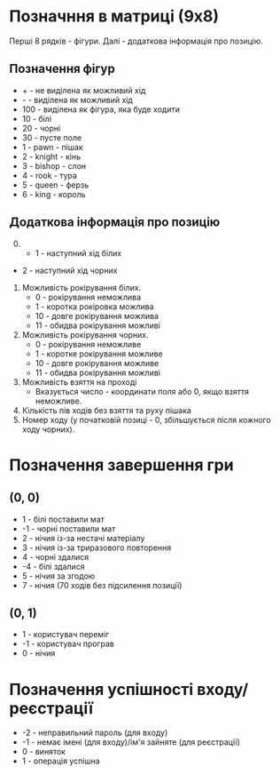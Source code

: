 # Позначння в матриці (9х8)

Перші 8 рядків - фігури.
Далі - додаткова інформація про позицію.

## Позначення фігур
+ \+ - не виділена як можливий хід
+ \- - виділена як можливий хід
+ 100 - виділена як фігура, яка буде ходити
+ 10 - білі
+ 20 - чорні
+ 30 - пусте поле
+ 1 - pawn - пішак
+ 2 - knight - кінь
+ 3 - bishop - слон
+ 4 - rook - тура
+ 5 - queen - ферзь
+ 6 - king - король

## Додаткова інформація про позицію
0. + 1 - наступний хід білих
+ 2 - наступний хід чорних
1. Можливість рокірування білих.
    + 0 - рокірування неможлива
    + 1 - коротка рокіровка можлива
    + 10 - довге рокірування можлива
    + 11 - обидва рокірування можливі
2. Можливість рокірування чорних.
    + 0 - рокірування неможливе
    + 1 - коротке рокірування можливе
    + 10 - довге рокірування можливе
    + 11 - обидва рокірування можливі
3. Можливість взяття на проході
    + Вказується число - координати поля або 0, якщо взяття неможливе.
4. Кількість пів ходів без взяття та руху пішака
5. Номер ходу (у початковій позиці - 0, збільшується після кожного ходу чорних).
    
# Позначення завершення гри
## (0, 0)
+ 1 - білі поставили мат
+ -1 - чорні поставили мат
+ 2 - нічия із-за нестачі матеріалу
+ 3 - нічия із-за триразового повторення
+ 4 - чорні здалися
+ -4 - білі здалися
+ 5 - нічия за згодою
+ 7 - нічия (70 ходів без підсилення позиції)
## (0, 1)
+ 1 - користувач переміг
+ -1 - користувач програв
+ 0 - нічия

# Позначення успішності входу/реєстрації
+ -2 - неправильний пароль (для входу)
+ -1 - немає імені (для входу)/ім'я зайняте (для реєстрації)
+ 0 - виняток
+ 1 - операція успішна